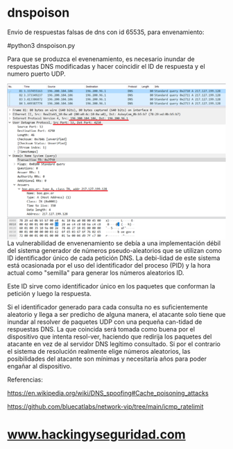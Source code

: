 # dnspoison


Envio de respuestas falsas de dns con id 65535, para envenamiento:


#python3 dnspoison.py


Para que se produzca el evenenamiento, es necesario inundar de respuestas DNS modificadas y hacer coincidir el ID de respuesta y el numero puerto UDP. 




<img style="float:left" alt="dns poisoning logo" src="https://github.com/hackingyseguridad/dnspoison/blob/master/envenamiento.png">


La vulnerabilidad de envenenamiento se debía a una implementación débil del sistema generador de números pseudo-aleatorios que se utilizan como  ID identificador único de cada petición DNS. La debi-lidad de este sistema está ocasionada por el uso del identificador del proceso (PID) y la hora actual como "semilla" para generar los números aleatorios ID.

Este ID sirve como identificador único en los paquetes que conforman la petición y luego la respuesta.

Si el identificador generado para cada consulta no es suficientemente aleatorio y llega a ser predicho de alguna manera, el atacante solo tiene que inundar al resolver de paquetes UDP con una pequeña can-tidad de respuestas DNS. La que coincida será tomada como buena por el dispositivo que intenta resol-ver, haciendo que redirija los paquetes del atacante en vez de al servidor DNS legítimo consultado.
Si por el contrario el sistema de resolución realmente elige números aleatorios, las posibilidades del atacante son mínimas y necesitaría años para poder engañar al dispositivo.

Referencias:

https://en.wikipedia.org/wiki/DNS_spoofing#Cache_poisoning_attacks

https://github.com/bluecatlabs/network-vip/tree/main/icmp_ratelimit

#
# www.hackingyseguridad.com 
#
                             
